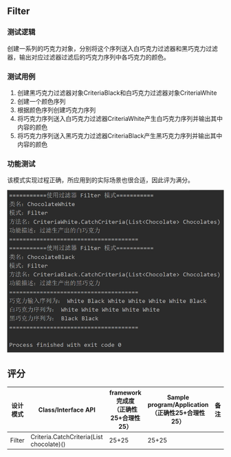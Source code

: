 ## Filter

### 测试逻辑

创建一系列的巧克力对象，分别将这个序列送入白巧克力过滤器和黑巧克力过滤器，输出对应过滤器过滤后的巧克力序列中各巧克力的颜色。

### 测试用例

1. 创建黑巧克力过滤器对象CriteriaBlack和白巧克力过滤器对象CriteriaWhite
2. 创建一个颜色序列
3. 根据颜色序列创建巧克力序列
4. 将巧克力序列送入白巧克力过滤器CriteriaWhite产生白巧克力序列并输出其中内容的颜色
5. 将巧克力序列送入黑巧克力过滤器CriteriaBlack产生黑巧克力序列并输出其中内容的颜色

### 功能测试

该模式实现过程正确，所应用到的实际场景也很合适，因此评为满分。

<img src="../img/filter.png" style="zoom: 60%">

## 评分

| 设计模式 | Class/Interface API                                 | framework完成度<br />（正确性25+合理性25） | Sample program/Application<br />（正确性25+合理性25） | 备注 |
| -------- | --------------------------------------------------- | ------------------------------------------ | ----------------------------------------------------- | ---- |
| Filter   | Criteria.CatchCriteria(List<Chocolate> chocolate)() | 25+25                                      | 25+25                                                 |      |

